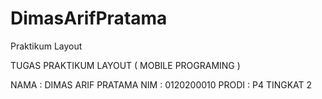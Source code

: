 # DimasArifPratama
Praktikum Layout


TUGAS PRAKTIKUM LAYOUT ( MOBILE PROGRAMING )

NAMA : DIMAS ARIF PRATAMA
NIM : 0120200010
PRODI : P4 TINGKAT 2
